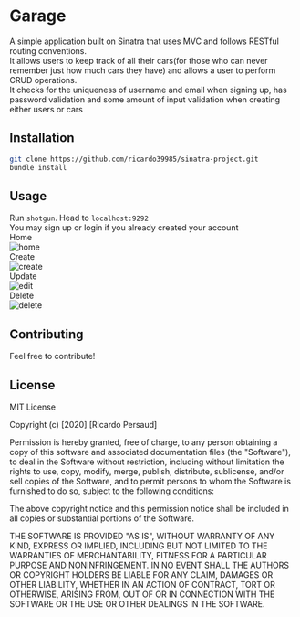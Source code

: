 

# Garage
A simple application built on Sinatra that uses MVC and follows RESTful routing conventions.  
It allows users to keep track of all their cars(for those who can never remember just how much cars they have) and allows a user to perform CRUD operations.  
It checks for the uniqueness of username and email when signing up, has password validation and some amount of input validation when creating either users or cars 

## Installation
```bash
git clone https://github.com/ricardo39985/sinatra-project.git  
bundle install
```
## Usage
Run `shotgun`.
Head to `localhost:9292`  
You may sign up or login if you already created your account  
Home  
![home](https://user-images.githubusercontent.com/56775968/75082855-ac1b4880-54e3-11ea-96b1-e1ea77ea5360.png)  
Create  
![create](https://user-images.githubusercontent.com/56775968/75082860-b0476600-54e3-11ea-8bee-37378a1e13ee.png)  
Update  
![edit](https://user-images.githubusercontent.com/56775968/75082867-b5a4b080-54e3-11ea-8885-75f3ed16dd9e.png)  
Delete  
![delete](https://user-images.githubusercontent.com/56775968/75082870-b9383780-54e3-11ea-8658-e535a73fa3d5.png)  
## Contributing
Feel free to contribute!  
## License  
MIT License

Copyright (c) [2020] [Ricardo Persaud]

Permission is hereby granted, free of charge, to any person obtaining a copy
of this software and associated documentation files (the "Software"), to deal
in the Software without restriction, including without limitation the rights
to use, copy, modify, merge, publish, distribute, sublicense, and/or sell
copies of the Software, and to permit persons to whom the Software is
furnished to do so, subject to the following conditions:

The above copyright notice and this permission notice shall be included in all
copies or substantial portions of the Software.

THE SOFTWARE IS PROVIDED "AS IS", WITHOUT WARRANTY OF ANY KIND, EXPRESS OR
IMPLIED, INCLUDING BUT NOT LIMITED TO THE WARRANTIES OF MERCHANTABILITY,
FITNESS FOR A PARTICULAR PURPOSE AND NONINFRINGEMENT. IN NO EVENT SHALL THE
AUTHORS OR COPYRIGHT HOLDERS BE LIABLE FOR ANY CLAIM, DAMAGES OR OTHER
LIABILITY, WHETHER IN AN ACTION OF CONTRACT, TORT OR OTHERWISE, ARISING FROM,
OUT OF OR IN CONNECTION WITH THE SOFTWARE OR THE USE OR OTHER DEALINGS IN THE
SOFTWARE.




